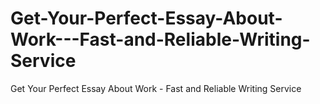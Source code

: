 # Get-Your-Perfect-Essay-About-Work---Fast-and-Reliable-Writing-Service
Get Your Perfect Essay About Work - Fast and Reliable Writing Service
